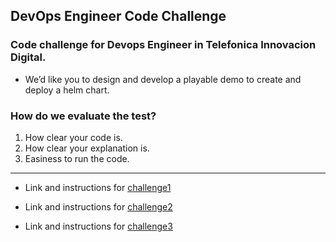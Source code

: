 ## DevOps Engineer Code Challenge

### Code challenge for Devops Engineer in Telefonica Innovacion Digital. 

- We’d like you to design and develop a playable demo to create and deploy a helm chart.

### How do we evaluate the test?
1. How clear your code is.
2. How clear your explanation is.
3. Easiness to run the code.

---
- Link and instructions for [challenge1](./challenge1)

- Link and instructions for [challenge2](./challenge2)

- Link and instructions for [challenge3](./challenge3)